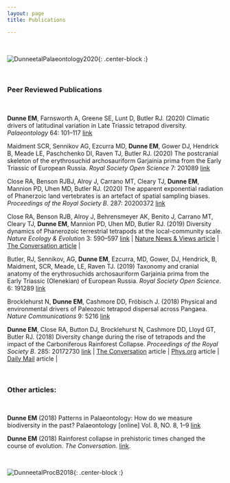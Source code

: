 ```yaml
---
layout: page
title: Publications

---
```


<br/>

![DunneetalPalaeontology2020](/img/graphic_Palaeo_2020.png){: .center-block :}

<br/>

### Peer Reviewed Publications

<br/>

**Dunne EM**, Farnsworth A, Greene SE, Lunt D, Butler RJ. (2020) Climatic drivers of latitudinal variation in Late Triassic tetrapod diversity. *Palaeontology* 64: 101–117 [link](https://onlinelibrary.wiley.com/doi/full/10.1111/pala.12514)

Maidment SCR, Sennikov AG, Ezcurra MD, **Dunne EM**, Gower DJ, Hendrick B, Meade LE, Paschchenko DI, Raven TJ, Butler RJ. (2020) The postcranial skeleton of the erythrosuchid archosauriform Garjainia prima from the Early Triassic of European Russia. *Royal Society Open Science* 7: 201089 [link](https://royalsocietypublishing.org/doi/full/10.1098/rsos.201089)

Close RA, Benson RJBJ, Alroy J, Carrano MT, Cleary TJ, **Dunne EM**, Mannion PD, Uhen MD, Butler RJ. (2020) The apparent exponential radiation of Phanerzoic land vertebrates is an artefact of spatial sampling biases. *Proceedings of the Royal Society B*. 287: 20200372 [link](https://royalsocietypublishing.org/doi/10.1098/rspb.2020.0372)

Close RA, Benson RJB, Alroy J, Behrensmeyer AK, Benito J, Carrano MT, Cleary TJ, **Dunne EM**, Mannion PD, Uhen MD, Butler RJ. (2019) Diversity dynamics of Phanerozoic terrestrial tetrapods at the local-community scale. *Nature Ecology & Evolution* 3: 590–597 [link](https://www.nature.com/articles/s41559-019-0811-8)
| [Nature News & Views article](https://www.nature.com/articles/s41559-019-0863-9) | [The Conversation article](https://theconversation.com/land-animal-diversity-was-stable-for-millions-of-years-before-humans-came-along-new-study-111855?) |

Butler, RJ, Sennikov, AG, **Dunne EM**, Ezcurra, MD, Gower, DJ, Hendrick, B, Maidment, SCR, Meade, LE, Raven TJ. (2019) Taxonomy and cranial anatomy of the erythrosuchids archosauriform Garjainia prima from the Early Triassic (Olenekian) of European Russia. *Royal Society Open Science*. 6: 191289 [link](https://royalsocietypublishing.org/doi/10.1098/rsos.191289)

Brocklehurst N, **Dunne EM**, Cashmore DD, Fröbisch J. (2018) Physical and environmental drivers of Paleozoic tetrapod dispersal across Pangaea. *Nature Communications* 9: 5216 [link](https://www.nature.com/articles/s41467-018-07623-x)

**Dunne EM**, Close RA, Button DJ, Brocklehurst N, Cashmore DD, Lloyd GT, Butler RJ. (2018) Diversity change during the rise of tetrapods and the impact of the Carboniferous Rainforest Collapse. *Proceedings of the Royal Society B*. 285: 20172730 [link](https://royalsocietypublishing.org/doi/10.1098/rspb.2017.2730)
| [The Conversation](https://theconversation.com/rainforest-collapse-in-prehistoric-times-changed-the-course-of-evolution-91289) article | [Phys.org](https://phys.org/news/2018-02-rainforest-collapse-million-years-impacted.html) article | [Daily Mail](https://www.dailymail.co.uk/sciencetech/article-5364737/Climate-change-307-million-years-ago-determined-future.html) article |


<br/>

### Other articles:

<br/>

**Dunne EM** (2018) Patterns in Palaeontology: How do we measure biodiversity in the past? Palaeontology [online] Vol. 8, NO. 8, 1–9 [link](https://www.palaeontologyonline.com/articles/2018/patterns-in-palaeontology-how-do-we-measure-biodiversity-in-the-past/)

**Dunne EM** (2018) Rainforest collapse in prehistoric times changed the course of evolution. *The Conversation*. [link](https://theconversation.com/rainforest-collapse-in-prehistoric-times-changed-the-course-of-evolution-91289).

<br/>

![DunneetalProcB2018](/img/graphic_ProcB_2018.jpg){: .center-block :}

